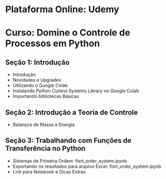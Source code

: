 # Plataforma Online: Udemy

# Curso: Domine o Controle de Processos em Python

## Seção 1: Introdução

* Introdução
* Novidades e Upgrades
* Utilizando o Google Colab
* Instalando Python Control Systems Library no Google Colab
* Importando bibliotecas Básicas

## Seção 2: Introdução a Teoria de Controle

* Balanços de Massa e Energia

## Seção 3: Trabalhando com Funções de Transferência no Python

* Sistemas de Primeira Ordem: fisrt_order_system.ipynb
* Exportando os resultados para arquivo Excel: fisrt_order_system.ipynb
* Link para Notebook e Dicas Extras

